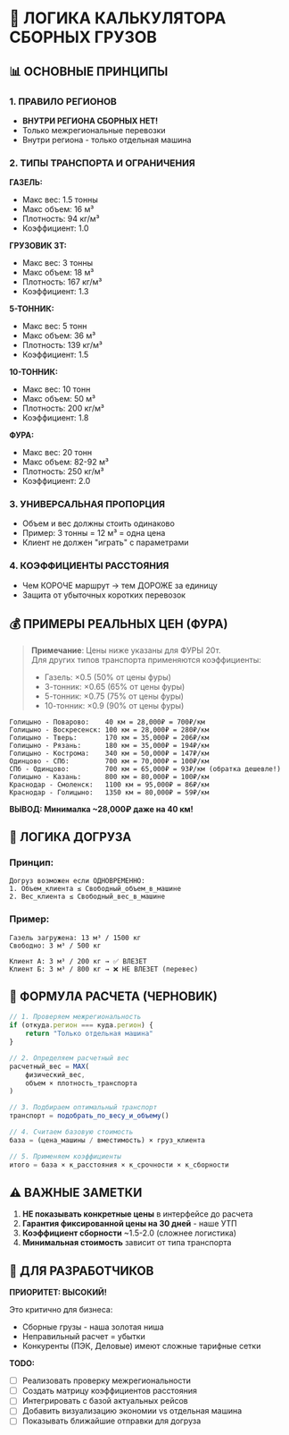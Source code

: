 # 🧮 ЛОГИКА КАЛЬКУЛЯТОРА СБОРНЫХ ГРУЗОВ

## 📊 ОСНОВНЫЕ ПРИНЦИПЫ

### 1. ПРАВИЛО РЕГИОНОВ
- **ВНУТРИ РЕГИОНА СБОРНЫХ НЕТ!**
- Только межрегиональные перевозки
- Внутри региона - только отдельная машина

### 2. ТИПЫ ТРАНСПОРТА И ОГРАНИЧЕНИЯ

**ГАЗЕЛЬ:**
- Макс вес: 1.5 тонны
- Макс объем: 16 м³
- Плотность: 94 кг/м³
- Коэффициент: 1.0

**ГРУЗОВИК 3Т:**
- Макс вес: 3 тонны
- Макс объем: 18 м³
- Плотность: 167 кг/м³
- Коэффициент: 1.3

**5-ТОННИК:**
- Макс вес: 5 тонн
- Макс объем: 36 м³
- Плотность: 139 кг/м³
- Коэффициент: 1.5

**10-ТОННИК:**
- Макс вес: 10 тонн
- Макс объем: 50 м³
- Плотность: 200 кг/м³
- Коэффициент: 1.8

**ФУРА:**
- Макс вес: 20 тонн
- Макс объем: 82-92 м³
- Плотность: 250 кг/м³
- Коэффициент: 2.0

### 3. УНИВЕРСАЛЬНАЯ ПРОПОРЦИЯ
- Объем и вес должны стоить одинаково
- Пример: 3 тонны = 12 м³ = одна цена
- Клиент не должен "играть" с параметрами

### 4. КОЭФФИЦИЕНТЫ РАССТОЯНИЯ
- Чем КОРОЧЕ маршрут → тем ДОРОЖЕ за единицу
- Защита от убыточных коротких перевозок

## 💰 ПРИМЕРЫ РЕАЛЬНЫХ ЦЕН (ФУРА)

> **Примечание**: Цены ниже указаны для ФУРЫ 20т.  
> Для других типов транспорта применяются коэффициенты:
> - Газель: ×0.5 (50% от цены фуры)
> - 3-тонник: ×0.65 (65% от цены фуры) 
> - 5-тонник: ×0.75 (75% от цены фуры)
> - 10-тонник: ×0.9 (90% от цены фуры)

```
Голицыно - Поварово:    40 км = 28,000₽ = 700₽/км
Голицыно - Воскресенск: 100 км = 28,000₽ = 280₽/км
Голицыно - Тверь:       170 км = 35,000₽ = 206₽/км
Голицыно - Рязань:      180 км = 35,000₽ = 194₽/км
Голицыно - Кострома:    340 км = 50,000₽ = 147₽/км
Одинцово - СПб:         700 км = 70,000₽ = 100₽/км
СПб - Одинцово:         700 км = 65,000₽ = 93₽/км (обратка дешевле!)
Голицыно - Казань:      800 км = 80,000₽ = 100₽/км
Краснодар - Смоленск:   1100 км = 95,000₽ = 86₽/км
Краснодар - Голицыно:   1350 км = 80,000₽ = 59₽/км
```

**ВЫВОД: Минималка ~28,000₽ даже на 40 км!**

## 🚚 ЛОГИКА ДОГРУЗА

### Принцип:
```
Догруз возможен если ОДНОВРЕМЕННО:
1. Объем_клиента ≤ Свободный_объем_в_машине
2. Вес_клиента ≤ Свободный_вес_в_машине
```

### Пример:
```
Газель загружена: 13 м³ / 1500 кг
Свободно: 3 м³ / 500 кг

Клиент А: 3 м³ / 200 кг → ✅ ВЛЕЗЕТ
Клиент Б: 3 м³ / 800 кг → ❌ НЕ ВЛЕЗЕТ (перевес)
```

## 📝 ФОРМУЛА РАСЧЕТА (ЧЕРНОВИК)

```javascript
// 1. Проверяем межрегиональность
if (откуда.регион === куда.регион) {
    return "Только отдельная машина"
}

// 2. Определяем расчетный вес
расчетный_вес = MAX(
    физический_вес,
    объем × плотность_транспорта
)

// 3. Подбираем оптимальный транспорт
транспорт = подобрать_по_весу_и_объему()

// 4. Считаем базовую стоимость
база = (цена_машины / вместимость) × груз_клиента

// 5. Применяем коэффициенты
итого = база × к_расстояния × к_срочности × к_сборности
```

## ⚠️ ВАЖНЫЕ ЗАМЕТКИ

1. **НЕ показывать конкретные цены** в интерфейсе до расчета
2. **Гарантия фиксированной цены на 30 дней** - наше УТП
3. **Коэффициент сборности** ~1.5-2.0 (сложнее логистика)
4. **Минимальная стоимость** зависит от типа транспорта

## 🎯 ДЛЯ РАЗРАБОТЧИКОВ

**ПРИОРИТЕТ: ВЫСОКИЙ!**

Это критично для бизнеса:
- Сборные грузы - наша золотая ниша
- Неправильный расчет = убытки
- Конкуренты (ПЭК, Деловые) имеют сложные тарифные сетки

**TODO:**
- [ ] Реализовать проверку межрегиональности
- [ ] Создать матрицу коэффициентов расстояния
- [ ] Интегрировать с базой актуальных рейсов
- [ ] Добавить визуализацию экономии vs отдельная машина
- [ ] Показывать ближайшие отправки для догруза